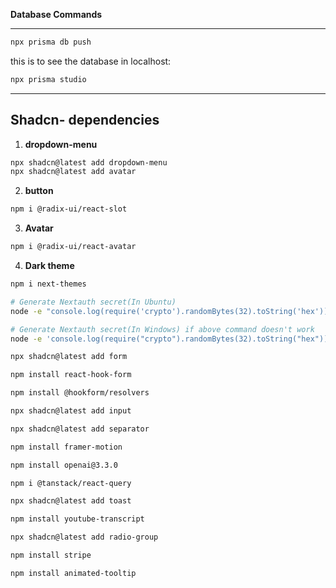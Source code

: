**Database Commands**

---

```bash
npx prisma db push
```

this is to see the database in localhost:

```bash
npx prisma studio
```

---

## Shadcn- dependencies

1. **dropdown-menu**

```bash
npx shadcn@latest add dropdown-menu
npx shadcn@latest add avatar

```

2. **button**

```bash
npm i @radix-ui/react-slot
```

3. **Avatar**

```bash
npm i @radix-ui/react-avatar
```

4. **Dark theme**

```bash
npm i next-themes
```

```bash
# Generate Nextauth secret(In Ubuntu)
node -e "console.log(require('crypto').randomBytes(32).toString('hex'))"

# Generate Nextauth secret(In Windows) if above command doesn't work
node -e 'console.log(require("crypto").randomBytes(32).toString("hex"))'
```

```bash
npx shadcn@latest add form
```

```bash
npm install react-hook-form
```

```bash
npm install @hookform/resolvers
```

```bash
npx shadcn@latest add input
```

```bash
npx shadcn@latest add separator
```

```bash
npm install framer-motion
```

```bash
npm install openai@3.3.0
```

```bash
npm i @tanstack/react-query
```

```bash
npx shadcn@latest add toast
```

```bash
npm install youtube-transcript
```

```bash
npx shadcn@latest add radio-group
```

```bash
npm install stripe
```
```bash
npm install animated-tooltip
``` 

